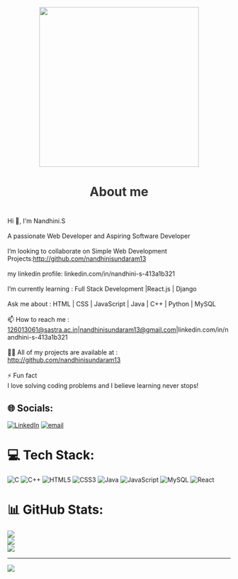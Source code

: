 <br clear="both">

<div align="center">
  <img height="360" src="https://user-images.githubusercontent.com/105108549/190127191-945c97b4-f2e8-47fe-b1da-ff678d31c0ed.gif"  />
</div>

<h2 style="text-align:center; font-size:28px; font-weight:bold; color:#333;">About me</h2>

<br>Hi 👋, I'm Nandhini.S<br><br>A passionate Web Developer and Aspiring Software Developer<br><br> I’m looking to collaborate on Simple Web Development Projects:http://github.com/nandhinisundaram13<br><br>my linkedin profile: linkedin.com/in/nandhini-s-413a1b321<br><br> I’m currently learning : Full Stack Development |React.js | Django<br><br>Ask me about : HTML | CSS | JavaScript | Java | C++ | Python | MySQL<br><br>📫 How to reach me : 126013061@sastra.ac.in|nandhinisundaram13@gmail.com|linkedin.com/in/nandhini-s-413a1b321<br><br>👨‍💻 All of my projects are available at : http://github.com/nandhinisundaram13<br><br>⚡ Fun fact<br>I love solving coding problems and I believe learning never stops!<br>


## 🌐 Socials:
[![LinkedIn](https://img.shields.io/badge/LinkedIn-%230077B5.svg?logo=linkedin&logoColor=white)](https://linkedin.com/in/https://www.linkedin.com/in/nandhini-s-413a1b321) [![email](https://img.shields.io/badge/Email-D14836?logo=gmail&logoColor=white)](mailto:126013061@sastra.ac.in) 

# 💻 Tech Stack:
![C](https://img.shields.io/badge/c-%2300599C.svg?style=for-the-badge&logo=c&logoColor=white) 
![C++](https://img.shields.io/badge/c++-%2300599C.svg?style=for-the-badge&logo=c%2B%2B&logoColor=white) 
![HTML5](https://img.shields.io/badge/html5-%23E34F26.svg?style=for-the-badge&logo=html5&logoColor=white) 
![CSS3](https://img.shields.io/badge/css3-%231572B6.svg?style=for-the-badge&logo=css3&logoColor=white) 
![Java](https://img.shields.io/badge/java-%23ED8B00.svg?style=for-the-badge&logo=openjdk&logoColor=white) 
![JavaScript](https://img.shields.io/badge/javascript-%23323330.svg?style=for-the-badge&logo=javascript&logoColor=%23F7DF1E) 
![MySQL](https://img.shields.io/badge/mysql-4479A1.svg?style=for-the-badge&logo=mysql&logoColor=white) 
![React](https://img.shields.io/badge/react-%2320232a.svg?style=for-the-badge&logo=react&logoColor=%2361DAFB) 

# 📊 GitHub Stats:
![](https://github-readme-stats.vercel.app/api?username=nandhinisundaram13&theme=dark&hide_border=false&include_all_commits=false&count_private=false)<br/>
![](https://nirzak-streak-stats.vercel.app/?user=nandhinisundaram13&theme=dark&hide_border=false)<br/>
![](https://github-readme-stats.vercel.app/api/top-langs/?username=nandhinisundaram13&theme=dark&hide_border=false&include_all_commits=false&count_private=false&layout=compact)

---
[![](https://visitcount.itsvg.in/api?id=nandhinisundaram13&icon=0&color=0)](https://visitcount.itsvg.in)

<!-- Proudly created with GPRM ( https://gprm.itsvg.in ) -->

